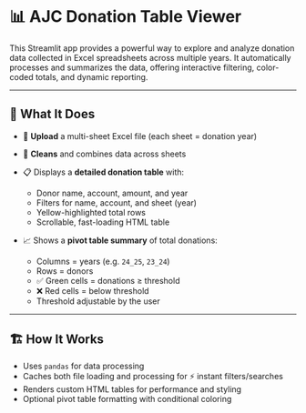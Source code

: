 # 📊 AJC Donation Table Viewer

This Streamlit app provides a powerful way to explore and analyze donation data collected in Excel spreadsheets across multiple years. It automatically processes and summarizes the data, offering interactive filtering, color-coded totals, and dynamic reporting.

---

## 🔧 What It Does

- 📂 **Upload** a multi-sheet Excel file (each sheet = donation year)
- 🧼 **Cleans** and combines data across sheets
- 📋 Displays a **detailed donation table** with:
  - Donor name, account, amount, and year
  - Filters for name, account, and sheet (year)
  - Yellow-highlighted total rows
  - Scrollable, fast-loading HTML table

- 📈 Shows a **pivot table summary** of total donations:
  - Columns = years (e.g. `24_25`, `23_24`)
  - Rows = donors
  - ✅ Green cells = donations ≥ threshold
  - ❌ Red cells = below threshold
  - Threshold adjustable by the user

---

## 🏗️ How It Works

- Uses `pandas` for data processing
- Caches both file loading and processing for ⚡ instant filters/searches
- Renders custom HTML tables for performance and styling
- Optional pivot table formatting with conditional coloring
